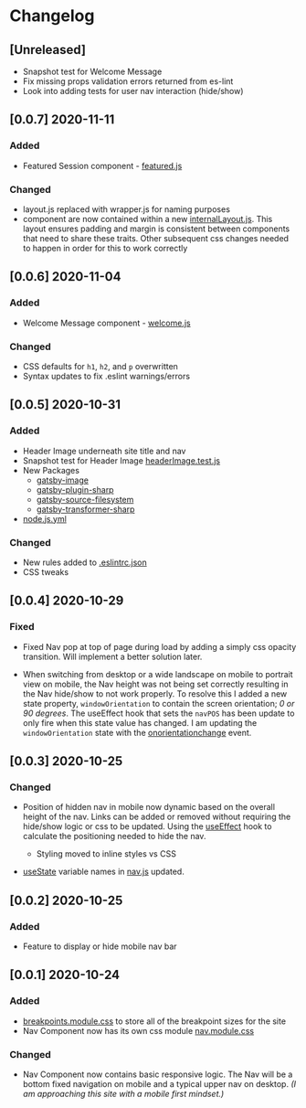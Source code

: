 # Changelog

## [Unreleased]

- Snapshot test for Welcome Message
- Fix missing props validation errors returned from es-lint
- Look into adding tests for user nav interaction (hide/show)

## [0.0.7] 2020-11-11

### Added

- Featured Session component - [featured.js](src/components/featured.js)

### Changed

- layout.js replaced with wrapper.js for naming purposes
- component are now contained within a new [internalLayout.js](src/layouts/internalLayout.js). This layout ensures padding and margin is consistent between components that need to share these traits. Other subsequent css changes needed to happen in order for this to work correctly

## [0.0.6] 2020-11-04

### Added

- Welcome Message component - [welcome.js](src/components/welcome.js)

### Changed

- CSS defaults for `h1`, `h2`, and `p` overwritten
- Syntax updates to fix .eslint warnings/errors

## [0.0.5] 2020-10-31

### Added

- Header Image underneath site title and nav
- Snapshot test for Header Image [headerImage.test.js](src/__tests__/headerImage.test.js)
- New Packages
  - [gatsby-image](https://www.npmjs.com/package/gatsby-image)
  - [gatsby-plugin-sharp](https://www.npmjs.com/package/gatsby-plugin-sharp)
  - [gatsby-source-filesystem](https://www.npmjs.com/package/gatsby-source-filesystem)
  - [gatsby-transformer-sharp](https://www.npmjs.com/package/gatsby-transformer-sharp)
- [node.js.yml](.github/workflows/node.js.yml)

### Changed

- New rules added to [.eslintrc.json](src/.eslintrc.json)
- CSS tweaks

## [0.0.4] 2020-10-29

### Fixed

- Fixed Nav pop at top of page during load by adding a simply css opacity transition. Will implement a better solution later.

- When switching from desktop or a wide landscape on mobile to portrait view on mobile, the Nav height was not being set correctly resulting in the Nav hide/show to not work properly. To resolve this I added a new state property, `windowOrientation` to contain the screen orientation; _0 or 90 degrees_. The useEffect hook that sets the `navPOS` has been update to only fire when this state value has changed. I am updating the `windowOrientation` state with the [onorientationchange](https://developer.mozilla.org/en-US/docs/Web/API/Window/orientationchange_event) event.

## [0.0.3] 2020-10-25

### Changed

- Position of hidden nav in mobile now dynamic based on the overall height of the nav. Links can be added or removed without requiring the hide/show logic or css to be updated. Using the [useEffect](https://reactjs.org/docs/hooks-effect.html) hook to calculate the positioning needed to hide the nav.

  - Styling moved to inline styles vs CSS

- [useState](https://reactjs.org/docs/hooks-state.html) variable names in [nav.js](src/components/nav.js) updated.

## [0.0.2] 2020-10-25

### Added

- Feature to display or hide mobile nav bar

## [0.0.1] 2020-10-24

### Added

- [breakpoints.module.css](src/assets/breakpoints.module.css) to store all of the breakpoint sizes for the site
- Nav Component now has its own css module [nav.module.css](src/components/nav.module.css)

### Changed

- Nav Component now contains basic responsive logic. The Nav will be a bottom fixed navigation on mobile and a typical upper nav on desktop. _(I am approaching this site with a mobile first mindset.)_
